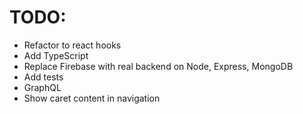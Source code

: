 # TODO:

- Refactor to react hooks
- Add TypeScript
- Replace Firebase with real backend on Node, Express, MongoDB
- Add tests
- GraphQL
- Show caret content in navigation